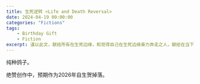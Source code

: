 ```yaml
---
title: 生死逆转 <Life and Death Reversal>
date: 2024-04-19 00:00:00
categories: "Fictions"
tags: 
	- Birthday Gift
	- Fiction
excerpt: 谨以此文，献给所有在生死边缘，和觉得自己在生死边缘奋力奔走之人，献给在当下努力奔走的自己。
---
```


纯种鸽子。

绝赞创作中，预期作为2026年自生贺掉落。